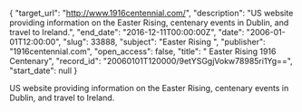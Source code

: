 {
  "target_url": "http://www.1916centennial.com/", 
  "description": "US website providing information on the Easter Rising, centenary events in Dublin, and travel to Ireland.", 
  "end_date": "2016-12-11T00:00:00Z", 
  "date": "2006-01-01T12:00:00", 
  "slug": 33888, 
  "subject": "Easter Rising ", 
  "publisher": "1916centennial.com", 
  "open_access": false, 
  "title": " Easter Rising 1916 Centenary", 
  "record_id": "20060101T120000/9etYSGgjVokw78985ri1Yg==", 
  "start_date": null
}

US website providing information on the Easter Rising, centenary events in Dublin, and travel to Ireland.